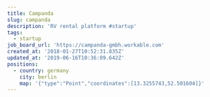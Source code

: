```yaml
---
title: Campanda
slug: campanda
description: 'RV rental platform #startup'
tags:
  - startup
job_board_url: 'https://campanda-gmbh.workable.com'
created_at: '2018-01-27T10:52:31.835Z'
updated_at: '2019-06-16T10:36:09.642Z'
positions:
  - country: germany
    city: berlin
    map: '{"type":"Point","coordinates":[13.3255743,52.501604]}'
---
```

